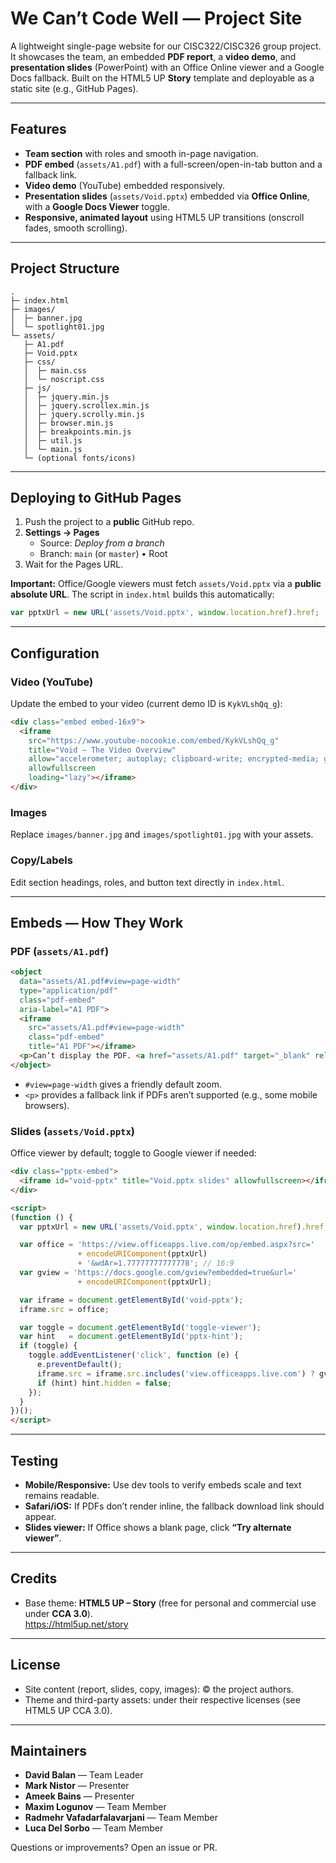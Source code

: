 # We Can’t Code Well — Project Site

A lightweight single-page website for our CISC322/CISC326 group project.  
It showcases the team, an embedded **PDF report**, a **video demo**, and **presentation slides** (PowerPoint) with an Office Online viewer and a Google Docs fallback. Built on the HTML5 UP **Story** template and deployable as a static site (e.g., GitHub Pages).

---

## Features

- **Team section** with roles and smooth in-page navigation.
- **PDF embed** (`assets/A1.pdf`) with a full-screen/open-in-tab button and a fallback link.
- **Video demo** (YouTube) embedded responsively.
- **Presentation slides** (`assets/Void.pptx`) embedded via **Office Online**, with a **Google Docs Viewer** toggle.
- **Responsive, animated layout** using HTML5 UP transitions (onscroll fades, smooth scrolling).

---

## Project Structure

```
.
├─ index.html
├─ images/
│  ├─ banner.jpg
│  └─ spotlight01.jpg
└─ assets/
   ├─ A1.pdf
   ├─ Void.pptx
   ├─ css/
   │  ├─ main.css
   │  └─ noscript.css
   ├─ js/
   │  ├─ jquery.min.js
   │  ├─ jquery.scrollex.min.js
   │  ├─ jquery.scrolly.min.js
   │  ├─ browser.min.js
   │  ├─ breakpoints.min.js
   │  ├─ util.js
   │  └─ main.js
   └─ (optional fonts/icons)
```

---

## Deploying to GitHub Pages

1. Push the project to a **public** GitHub repo.
2. **Settings → Pages**  
   - Source: *Deploy from a branch*  
   - Branch: `main` (or `master`) • Root
3. Wait for the Pages URL.

**Important:** Office/Google viewers must fetch `assets/Void.pptx` via a **public absolute URL**. The script in `index.html` builds this automatically:
```js
var pptxUrl = new URL('assets/Void.pptx', window.location.href).href;
```

---

## Configuration

### Video (YouTube)
Update the embed to your video (current demo ID is `KykVLshQq_g`):
```html
<div class="embed embed-16x9">
  <iframe
    src="https://www.youtube-nocookie.com/embed/KykVLshQq_g"
    title="Void — The Video Overview"
    allow="accelerometer; autoplay; clipboard-write; encrypted-media; gyroscope; picture-in-picture; web-share"
    allowfullscreen
    loading="lazy"></iframe>
</div>
```

### Images
Replace `images/banner.jpg` and `images/spotlight01.jpg` with your assets.

### Copy/Labels
Edit section headings, roles, and button text directly in `index.html`.

---

## Embeds — How They Work

### PDF (`assets/A1.pdf`)
```html
<object
  data="assets/A1.pdf#view=page-width"
  type="application/pdf"
  class="pdf-embed"
  aria-label="A1 PDF">
  <iframe
    src="assets/A1.pdf#view=page-width"
    class="pdf-embed"
    title="A1 PDF"></iframe>
  <p>Can’t display the PDF. <a href="assets/A1.pdf" target="_blank" rel="noopener">Open it</a>.</p>
</object>
```
- `#view=page-width` gives a friendly default zoom.
- `<p>` provides a fallback link if PDFs aren’t supported (e.g., some mobile browsers).

### Slides (`assets/Void.pptx`)
Office viewer by default; toggle to Google viewer if needed:
```html
<div class="pptx-embed">
  <iframe id="void-pptx" title="Void.pptx slides" allowfullscreen></iframe>
</div>

<script>
(function () {
  var pptxUrl = new URL('assets/Void.pptx', window.location.href).href;

  var office = 'https://view.officeapps.live.com/op/embed.aspx?src='
               + encodeURIComponent(pptxUrl)
               + '&wdAr=1.77777777777778'; // 16:9
  var gview = 'https://docs.google.com/gview?embedded=true&url='
               + encodeURIComponent(pptxUrl);

  var iframe = document.getElementById('void-pptx');
  iframe.src = office;

  var toggle = document.getElementById('toggle-viewer');
  var hint   = document.getElementById('pptx-hint');
  if (toggle) {
    toggle.addEventListener('click', function (e) {
      e.preventDefault();
      iframe.src = iframe.src.includes('view.officeapps.live.com') ? gview : office;
      if (hint) hint.hidden = false;
    });
  }
})();
</script>
```

---

## Testing

- **Mobile/Responsive:** Use dev tools to verify embeds scale and text remains readable.
- **Safari/iOS:** If PDFs don’t render inline, the fallback download link should appear.
- **Slides viewer:** If Office shows a blank page, click **“Try alternate viewer”**.


---

## Credits

- Base theme: **HTML5 UP – Story** (free for personal and commercial use under **CCA 3.0**).  
  <https://html5up.net/story>

---

## License

- Site content (report, slides, copy, images): © the project authors.  
- Theme and third-party assets: under their respective licenses (see HTML5 UP CCA 3.0).


---

## Maintainers

- **David Balan** — Team Leader  
- **Mark Nistor** — Presenter  
- **Ameek Bains** — Presenter  
- **Maxim Logunov** — Team Member  
- **Radmehr Vafadarfalavarjani** — Team Member  
- **Luca Del Sorbo** — Team Member

Questions or improvements? Open an issue or PR.
